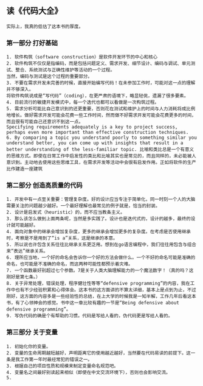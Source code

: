 ## 读《代码大全》

	实际上，我真的低估了这本书的厚度。
### 第一部分 打好基础
	1. 软件构筑（software construction）是软件开发环节的中心和核心
	2. 软件构筑不仅仅是指编码，而是包括问题定义、需求开发、细节设计、编码与调试、单元测试、整合、系统测试与正确性维护等活动的一个过程。
	当然，编码与测试是这个过程的重要部分。
	3. 不要在需求开发未完善的时候，直接开始编写代码！在未参加工作时，可能对这一点的理解并不够深入。
    将软件构筑说成是“写代码”（coding），在更严肃的语境下，略显轻佻，遗漏了很多要素。
	4. 目前流行的敏捷开发模式中，每一个迭代也都可以看做是一次构筑过程。
	5. 需求分析可能比自己意识到的还更重要，否则花在测试和维护上的时间与人力消耗将成比例地增长。做好需求开发可能会花费一些工作时间，然而做不好需求开发可能会花费更多的时间，而且很有可能自己还意识不到这一点。
	Specifying requirements adequately is a key to project success, perhaps even more important than effective construction techniques.
	6. By comparing a topic you understand poorly to something similar you understand better, you can come up with insights that result in a better understanding of the less-familiar topic. 比喻和类比总是一个有意义的思维方式。即使在日常工作中启发性的类比和比喻其实也是常见的，而且同样的，未必能被人意识到。主动地去使用这些思维工具，在需求开发等活动中会很有启发作用。正如将软件的生产比作建造一座建筑
### 第二部分 创造高质量的代码
	1. 开发中有一点至关重要：管理复杂度。好的设计应当专注于简单化，同一时刻一个人的大脑需要关注的问题越少越好。一个最好理解也最常见的例子就是，恰当的封装。
	2. 设计是启发式（heuristic）的，而不应当教条主义。
	3. 那么该怎么做到上面两条呢，当然是多实践了。设计也是迭代式的，设计的越多，最终的设计就可能越好。
	4. 面向对象中的继承会增加复杂度，更多的继承会增加更多的复杂度。在考虑是否使用继承时，考察是不是用到了“is a”关系，这是继承的本意。
	5. 所以说也许包含关系往往比继承关系更泛用。想到在go语言编程中，我们往往用包含与组合来“表达”继承关系。
	6. 理所应当地，一个好的命名会告诉你一个好的方法会做什么。一个不好的命名可能是准确的命名，也可能是不准确的命名，而这两种可能性都预示着灾难。
	7. 一个函数最好别超过七个参数。7是关于人类大脑理解能力的一个魔法数字！（真的吗？这刚好是第七条。）
	8. 关于异常处理，错误处理，程序健壮性等等“defensive programming”的内容，我在工作中也有不少经验积累和心得体会。这本书的这方面讲的不算太详细，基本上是点到为止，不过刚好，这方面的内容多是一些经验性的总结，在上大学的时候我是一知半解，工作几年后看这本书，有了心领神会的感觉。书中这一章比较有趣的一节是“Being defensive about defensive programming”。
	9. 写伪代码的确是个有帮助的习惯。代码是写给人看的，伪代码更是写给人看的。
### 第三部分 关于变量
	1. 初始化你的变量。
	2. 变量的生命周期越短越好，声明距离它的使用越近越好，当然要在代码易读的前提下。这一条是我工作第一年时最经常犯的错误之一。
	3. 根据自己的项目性质和规模来制定变量命名规范吧。
	4. 变量名之间最好别读起来相似（即使在中文交流环境下），否则也会影响交流。
	5. 